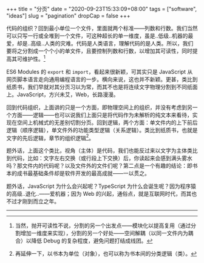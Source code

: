 +++
title = "分页"
date = "2020-09-23T15:33:09+08:00"
tags = ["software", "ideas"]
slug = "pagination"
dropCap = false
+++

代码的组织？回到最小单位一个文件，里面就两个标准——列数和行数。我们当然可以只写一行或全堆到一个文件，可这种超长的单一维度，虽是..低级..机器的最爱，却是..高级..人类的灾难。代码是人类语言，理解代码的是人类。所以，我们要将之分割成一个个小的单文件，且要控制列数和行数，以增加其可读性，同时提高其可维护性。[^1]

ES6 Modules 的 `export` 和 `import`，看起来很新颖，可其实只是 JavaScript 从网页脚本语言走向通用编程语言的一步。横向来说，这也并不新颖。更甚，类比到纸质书，我们早就对其分页习以为常，而其不也是将连续文字物理分割到不同纸面上。JavaScript，方兴未艾，Web，长路漫漫。

回到代码组织，上面讲的只是一个方面，即物理空间上的组织，并没有考虑到另一个方面——逻辑——也可以说我们上面只是将代码作为未解析的纯文本来看待，实现在空间上机械式的无差别切割分页。回到逻辑，两个方面：单文件内的上下前后逻辑（顺序逻辑），单文件外的功能类型逻辑（关系逻辑）。类比到纸质书，也就是文字的先后逻辑，章节的组织逻辑[^2]。

题外话，上面这个类比，视角（主体）是代码，我们也能反过来以文字为主体类比到代码，比如：文字左右交换（或行段上下交换）后，你读起来会感到满头雾水吗？那文件内的代码呢？以及文件外的文件们呢？第二点是一个有趣的结论：即书本的成书最基础条件却是软件开发的最高成就——一以贯之。

题外话，JavaScript 为什么会兴起呢？TypeScript 为什么会诞生呢？因为程序猿的高级..退化..——爱机器；因为 Web 的兴起，通俗点，就是互联网时代，而其也不过才刚到而立之年。

---

[^1]: 当然，抛开可读性不说，分割的另一个出发点——模块化以提高复用（通过分割增加一维度来实现），分割的另一个好处——空间解耦（以同一文件内为耦合）以降低 Debug 的复杂程度，避免问题打结成线团。
[^2]: 再延伸一下，以书本为单位（对象），也可以称为书本间的分类逻辑（类）。
